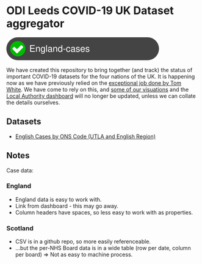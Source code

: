 # ODI Leeds COVID-19 UK Dataset aggregator

![](./badges/England-cases.svg)

We have created this repository to bring together (and track) the status of important COVID-19
datasets for the four nations of the UK. It is happening now as we have previously relied on
the [exceptional job done by Tom White](https://github.com/tomwhite/covid-19-uk-data). We have
come to rely on this, and
[some of our visuations](https://odileeds.github.io/covid-19/LocalAuthorities/hexmap.html) and the
[Local Authority dashboard](https://odileeds.github.io/covid-19/LocalAuthorities/) will no longer
be updated, unless we can collate the details ourselves.

## Datasets

* [English Cases by ONS Code (UTLA and English Region)](./data/england-cases.csv)

## Notes

Case data:

### England

* England data is easy to work with.
* Link from dashboard - this may go away.
* Column headers have spaces, so less easy to work with as properties.

### Scotland

* CSV is in a github repo, so more easily referenceable.
* ...but the per-NHS Board data is in a wide table (row per date, column per board) => Not as easy to machine process.
